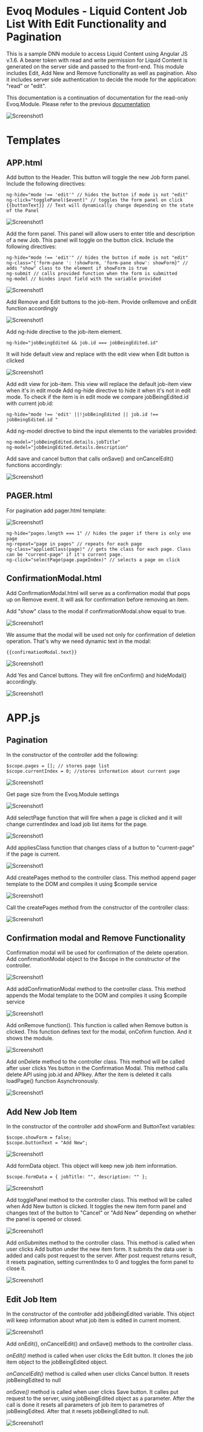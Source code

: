 # Evoq Modules - Liquid Content Job List With Edit Functionality and Pagination
 
This is a sample DNN module to access Liquid Content using Angular JS v.1.6. A bearer token with read and write permission for Liquid Content is generated on the server side and passed to the front-end.
This module includes Edit, Add New and Remove functionality as well as pagination. Also it includes server side authentication to decide the mode for the application: "read" or "edit".
 
This documentation is a continuation of documentation for the read-only Evoq.Module. Please refer to the previous [documentation](https://github.com/dnnsoftware/Dnn.Evoq.LiquidContent.Samples.Public/tree/master/Evoq.Modules/02-JobList.AngularJS.Simple)
 
![Screenshot1](images/screenshot1.png)
 
 
# Templates
 
## APP.html
 
Add button to the Header. This button will toggle the new Job form panel. Include the following directives:
```
ng-hide="mode !== 'edit'" // hides the button if mode is not "edit"
ng-click="togglePanel($event)" // toggles the form panel on click
{{buttonText}} // Text will dynamically change depending on the state of the Panel
```
 
![Screenshot1](images/screenshot2.png)
 
Add the form panel. This panel will allow users to enter title and description of a new Job. This panel will toggle on the button click.
Include the following directives:
 
```
ng-hide="mode !== 'edit'" // hides the button if mode is not "edit"
ng-class="{'form-pane ': !showForm, 'form-pane show': showForm}" // adds "show" class to the element if showForm is true
ng-submit // calls provided function when the form is submitted
ng-model // bindes input field with the variable provided
```
 
![Screenshot1](images/screenshot3.png)
 
Add Remove and Edit buttons to the job-item. Provide onRemove and onEdit function accordingly 
 
![Screenshot1](images/screenshot4.png)
 
Add ng-hide directive to the job-item element. 
```
ng-hide="jobBeingEdited && job.id === jobBeingEdited.id"
```
It will hide default view and replace with the edit view when Edit button is clicked
 
![Screenshot1](images/screenshot6.png)
 
Add edit view for job-item. This view will replace the default job-item view when it's in edit mode
Add ng-hide directive to hide it when it's not in edit mode. To check if the item is in edit mode we compare jobBeingEdited.id with current job.id:
```
ng-hide="mode !== 'edit' ||!jobBeingEdited || job.id !== jobBeingEdited.id "
```
Add ng-model directive to bind the input elements to the variables provided:
```
ng-model="jobBeingEdited.details.jobTitle"
ng-model="jobBeingEdited.details.description"
```
Add save and cancel button that calls onSave() and onCancelEdit() functions accordingly:
 
![Screenshot1](images/screenshot5.png)
 
## PAGER.html
 
For pagination add pager.html template:
 
![Screenshot1](images/screenshot7.png)
 
```
ng-hide="pages.length === 1" // hides the pager if there is only one page 
ng-repeat="page in pages" // repeats for each page
ng-class="appliedClass(page)" // gets the class for each page. Class can be "current-page" if it's current page.
ng-click="selectPage(page.pageIndex)" // selects a page on click
```
 
## ConfirmationModal.html
 
Add ConfirmationModal.html will serve as a confirmation modal that pops up on Remove event. It will ask for confirmation before removing an item. 
 
Add "show" class to the modal if confirmationModal.show equal to true.
 
![Screenshot1](images/screenshot8.png)
 
We assume that the modal will be used not only for confirmation of deletion operation. That's why we need dynamic text in the modal:
```
{{confirmationModal.text}}
```
 
![Screenshot1](images/screenshot9.png)
 
Add Yes and Cancel buttons. They will fire onConfirm() and hideModal() accordingly.
 
![Screenshot1](images/screenshot10.png)
 
 
# APP.js
 
## Pagination
 
In the constructor of the controller add the following:
 
```
$scope.pages = []; // stores page list 
$scope.currentIndex = 0; //stores information about current page
```
![Screenshot1](images/screenshot11.png)
 
Get page size from the Evoq.Module settings
 
![Screenshot1](images/screenshot12.png)
 
Add selectPage function that will fire when a page is clicked and it will change currentIndex and load job list items for the page.
 
![Screenshot1](images/screenshot13.png)
 
Add appliesClass function that changes class of a button to "current-page" if the page is current.
 
![Screenshot1](images/screenshot14.png)
 
Add createPages method to the controller class. This method append pager template to the DOM and compiles it using $compile service
 
![Screenshot1](images/screenshot15.png)
 
Call the createPages method from the constructor of the controller class:
 
![Screenshot1](images/screenshot16.png)
 
## Confirmation modal and Remove Functionality
 
Confirmation modal will be used for confirmation of the delete operation.
Add confirmationModal object to the $scope in the constructor of the controller.
 
![Screenshot1](images/screenshot17.png)
 
Add addConfirmationModal method to the controller class. This method appends the Modal template to the DOM and compiles it using $compile service
 
![Screenshot1](images/screenshot18.png)
 
Add onRemove function(). This function is called when Remove button is clicked. This function defines text for the modal, onCofirm function. And it shows the module.
 
![Screenshot1](images/screenshot19.png)
 
Add onDelete method to the controller class. This method will be called after user clicks Yes button in the Confirmation Modal.
This method calls delete API using job.id and APIkey. After the item is deleted it calls loadPage() function Asynchronously.
 
![Screenshot1](images/screenshot20.png)
 
## Add New Job Item
 
In the constructor of the controller add showForm and ButtonText variables:
 
```
$scope.showForm = false;
$scope.buttonText = "Add New";
```
 
![Screenshot1](images/screenshot21.png)
 
Add formData object. This object will keep new job item information.
```
$scope.formData = { jobTitle: "", description: "" };
```
![Screenshot1](images/screenshot23.png)
 
Add togglePanel method to the controller class. This method will be called when Add New button is clicked.
It toggles the new item form panel and changes text of the button to "Cancel" or "Add New" depending on whether the panel is opened or closed.
 
![Screenshot1](images/screenshot22.png)
 
Add onSubmites method to the controller class. This method is called when user clicks Add button under the new item form.
It submits the data user is added and calls post request to the server.
After post request returns result, it resets pagination, setting currentIndex to 0 and toggles the form panel to close it.
 
![Screenshot1](images/screenshot24.png)
 
## Edit Job Item
 
In the constructor of the controller add jobBeingEdited variable. This object will keep information about what job item is edited in current moment.
 
![Screenshot1](images/screenshot25.png)
 
Add onEdit(), onCancelEdit() and onSave() methods to the controller class.
 
*onEdit()* method is called when user clicks the Edit button. It clones the job item object to the jobBeingEdited object. 
 
*onCancelEdit()* method is called when user clicks Cancel button. It resets jobBeingEdited to null
 
*onSave()* method is called when user clicks Save button. It calles put request to the server, using jobBeingEdited object as a parameter. After the call is done it resets all parameters of job item to parametres of jobBeingEdited. After that it resets jobBeingEdited to null.
 
![Screenshot1](images/screenshot27.png)
 
 
 
 
 
 
 
 
 
